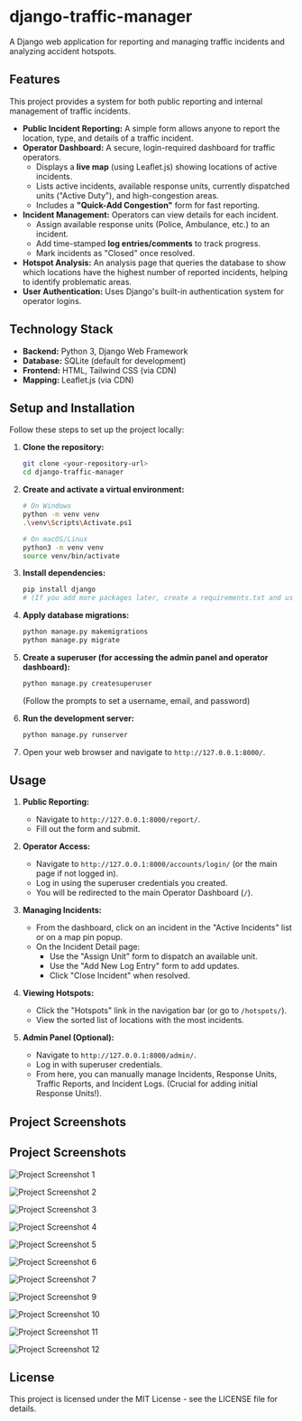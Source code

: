 # django-traffic-manager

A Django web application for reporting and managing traffic incidents and analyzing accident hotspots.

## Features

This project provides a system for both public reporting and internal management of traffic incidents.

* **Public Incident Reporting:** A simple form allows anyone to report the location, type, and details of a traffic incident.
* **Operator Dashboard:** A secure, login-required dashboard for traffic operators.
    * Displays a **live map** (using Leaflet.js) showing locations of active incidents.
    * Lists active incidents, available response units, currently dispatched units ("Active Duty"), and high-congestion areas.
    * Includes a **"Quick-Add Congestion"** form for fast reporting.
* **Incident Management:** Operators can view details for each incident.
    * Assign available response units (Police, Ambulance, etc.) to an incident.
    * Add time-stamped **log entries/comments** to track progress.
    * Mark incidents as "Closed" once resolved.
* **Hotspot Analysis:** An analysis page that queries the database to show which locations have the highest number of reported incidents, helping to identify problematic areas.
* **User Authentication:** Uses Django's built-in authentication system for operator logins.

## Technology Stack

* **Backend:** Python 3, Django Web Framework
* **Database:** SQLite (default for development)
* **Frontend:** HTML, Tailwind CSS (via CDN)
* **Mapping:** Leaflet.js (via CDN)

## Setup and Installation

Follow these steps to set up the project locally:

1.  **Clone the repository:**
    ```bash
    git clone <your-repository-url>
    cd django-traffic-manager
    ```

2.  **Create and activate a virtual environment:**
    ```bash
    # On Windows
    python -m venv venv
    .\venv\Scripts\Activate.ps1

    # On macOS/Linux
    python3 -m venv venv
    source venv/bin/activate
    ```

3.  **Install dependencies:**
    ```bash
    pip install django
    # (If you add more packages later, create a requirements.txt and use: pip install -r requirements.txt)
    ```

4.  **Apply database migrations:**
    ```bash
    python manage.py makemigrations
    python manage.py migrate
    ```

5.  **Create a superuser (for accessing the admin panel and operator dashboard):**
    ```bash
    python manage.py createsuperuser
    ```
    (Follow the prompts to set a username, email, and password)

6.  **Run the development server:**
    ```bash
    python manage.py runserver
    ```

7.  Open your web browser and navigate to `http://127.0.0.1:8000/`.

## Usage

1.  **Public Reporting:**
    * Navigate to `http://127.0.0.1:8000/report/`.
    * Fill out the form and submit.

2.  **Operator Access:**
    * Navigate to `http://127.0.0.1:8000/accounts/login/` (or the main page if not logged in).
    * Log in using the superuser credentials you created.
    * You will be redirected to the main Operator Dashboard (`/`).

3.  **Managing Incidents:**
    * From the dashboard, click on an incident in the "Active Incidents" list or on a map pin popup.
    * On the Incident Detail page:
        * Use the "Assign Unit" form to dispatch an available unit.
        * Use the "Add New Log Entry" form to add updates.
        * Click "Close Incident" when resolved.

4.  **Viewing Hotspots:**
    * Click the "Hotspots" link in the navigation bar (or go to `/hotspots/`).
    * View the sorted list of locations with the most incidents.

5.  **Admin Panel (Optional):**
    * Navigate to `http://127.0.0.1:8000/admin/`.
    * Log in with superuser credentials.
    * From here, you can manually manage Incidents, Response Units, Traffic Reports, and Incident Logs. (Crucial for adding initial Response Units!).
  
## Project Screenshots

## Project Screenshots

![Project Screenshot 1](DjangoProject/traffic_manager/images/image1.png)

![Project Screenshot 2](DjangoProject/traffic_manager/images/image2.png)

![Project Screenshot 3](DjangoProject/traffic_manager/images/image3.png)

![Project Screenshot 4](DjangoProject/traffic_manager/images/image4.png)

![Project Screenshot 5](DjangoProject/traffic_manager/images/image5.png)

![Project Screenshot 6](DjangoProject/traffic_manager/images/image6.png)

![Project Screenshot 7](DjangoProject/traffic_manager/images/image7.png)

![Project Screenshot 9](DjangoProject/traffic_manager/images/image9.png)

![Project Screenshot 10](DjangoProject/traffic_manager/images/image10.png)

![Project Screenshot 11](DjangoProject/traffic_manager/images/image11.png)

![Project Screenshot 12](DjangoProject/traffic_manager/images/image12.png)

## License

This project is licensed under the MIT License - see the LICENSE file for details.


